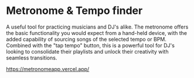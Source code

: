 # Metronome & Tempo finder

A useful tool for practicing musicians and DJ's alike.
The metronome offers the basic functionality you would expect from a hand-held device, with the added capability of sourcing songs of the selected tempo or BPM.
Combined with the "tap tempo" button, this is a powerful tool for DJ's looking to consolidate their playlists and unlock their creativity with seamless transitions.

https://metronomeapp.vercel.app/
